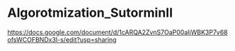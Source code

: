 # Algorotmization_SutorminII
https://docs.google.com/document/d/1cARQA2ZvnS7OaP00aIjWBK3P7v68ofsWCOFBNDx3I-s/edit?usp=sharing
